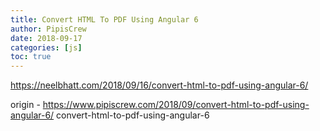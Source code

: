```yaml
---
title: Convert HTML To PDF Using Angular 6
author: PipisCrew
date: 2018-09-17
categories: [js]
toc: true
---
```


https://neelbhatt.com/2018/09/16/convert-html-to-pdf-using-angular-6/

origin - https://www.pipiscrew.com/2018/09/convert-html-to-pdf-using-angular-6/ convert-html-to-pdf-using-angular-6